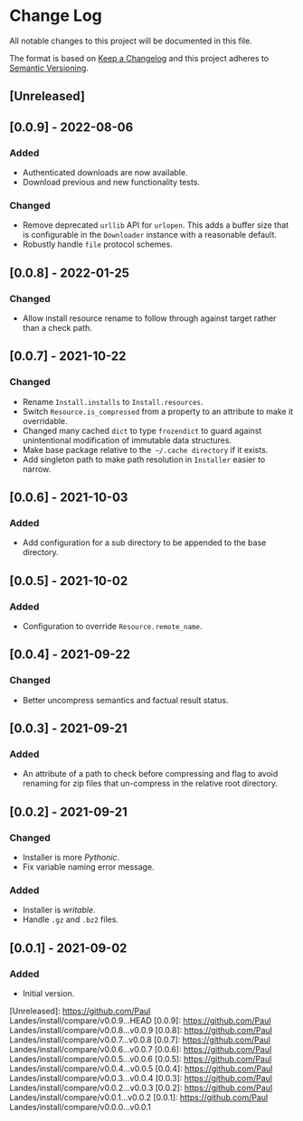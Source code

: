 # Change Log
All notable changes to this project will be documented in this file.

The format is based on [Keep a Changelog](http://keepachangelog.com/)
and this project adheres to [Semantic Versioning](http://semver.org/).


## [Unreleased]


## [0.0.9] - 2022-08-06
### Added
- Authenticated downloads are now available.
- Download previous and new functionality tests.

### Changed
- Remove deprecated `urllib` API for `urlopen`.  This adds a buffer size that
  is configurable in the `Downloader` instance with a reasonable default.
- Robustly handle `file` protocol schemes.


## [0.0.8] - 2022-01-25
### Changed
- Allow install resource rename to follow through against target rather than a
  check path.


## [0.0.7] - 2021-10-22
### Changed
- Rename `Install.installs` to `Install.resources`.
- Switch `Resource.is_compressed` from a property to an attribute to make it
  overridable.
- Changed many cached `dict` to type `frozendict` to guard against
  unintentional modification of immutable data structures.
- Make base package relative to the` ~/.cache directory` if it exists.
- Add singleton path to make path resolution in `Installer` easier to narrow.


## [0.0.6] - 2021-10-03
### Added
- Add configuration for a sub directory to be appended to the base directory.


## [0.0.5] - 2021-10-02
### Added
- Configuration to override `Resource.remote_name`.


## [0.0.4] - 2021-09-22
### Changed
- Better uncompress semantics and factual result status.


## [0.0.3] - 2021-09-21
### Added
- An attribute of a path to check before compressing and flag to avoid renaming
  for zip files that un-compress in the relative root directory.


## [0.0.2] - 2021-09-21
### Changed
- Installer is more *Pythonic*.
- Fix variable naming error message.

### Added
- Installer is *writable*.
- Handle `.gz` and `.bz2` files.


## [0.0.1] - 2021-09-02
### Added
- Initial version.


<!-- links -->
[Unreleased]: https://github.com/Paul Landes/install/compare/v0.0.9...HEAD
[0.0.9]: https://github.com/Paul Landes/install/compare/v0.0.8...v0.0.9
[0.0.8]: https://github.com/Paul Landes/install/compare/v0.0.7...v0.0.8
[0.0.7]: https://github.com/Paul Landes/install/compare/v0.0.6...v0.0.7
[0.0.6]: https://github.com/Paul Landes/install/compare/v0.0.5...v0.0.6
[0.0.5]: https://github.com/Paul Landes/install/compare/v0.0.4...v0.0.5
[0.0.4]: https://github.com/Paul Landes/install/compare/v0.0.3...v0.0.4
[0.0.3]: https://github.com/Paul Landes/install/compare/v0.0.2...v0.0.3
[0.0.2]: https://github.com/Paul Landes/install/compare/v0.0.1...v0.0.2
[0.0.1]: https://github.com/Paul Landes/install/compare/v0.0.0...v0.0.1
